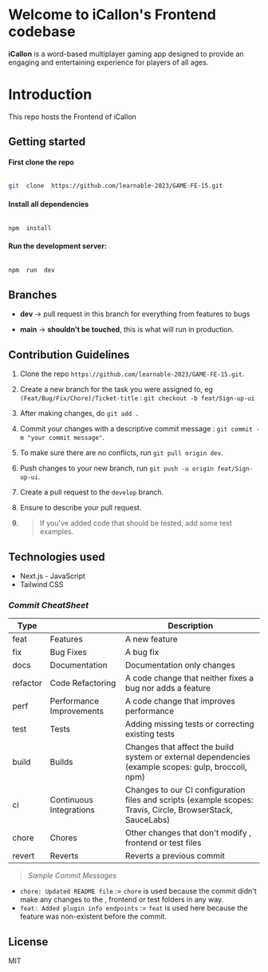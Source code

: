 # Welcome to iCallon's Frontend codebase

**iCallon** is a word-based multiplayer gaming app designed to provide an engaging and entertaining experience for players of all ages.

# Introduction

This repo hosts the Frontend of iCallon

## Getting started

#### First clone the repo

```bash

git  clone  https://github.com/learnable-2023/GAME-FE-15.git

```

#### Install all dependencies

```bash

npm  install

```

#### Run the development server:

```bash

npm  run  dev

```

## Branches

- **dev** -> pull request in this branch for everything from features to bugs

- **main** -> **shouldn't be touched**, this is what will run in production.

## Contribution Guidelines

1. Clone the repo `https://github.com/learnable-2023/GAME-FE-15.git`.

2. Create a new branch for the task you were assigned to, eg `(Feat/Bug/Fix/Chore)/Ticket-title` : `git checkout -b feat/Sign-up-ui`

3. After making changes, do `git add .`

4. Commit your changes with a descriptive commit message : `git commit -m "your commit message"`.

5. To make sure there are no conflicts, run `git pull origin dev`.

6. Push changes to your new branch, run `git push -u origin feat/Sign-up-ui`.

7. Create a pull request to the `develop` branch.

8. Ensure to describe your pull request.

9. > If you've added code that should be tested, add some test examples.

## Technologies used

* Next.js - JavaScript
* Tailwind CSS

### _Commit CheatSheet_

| Type     |                          | Description                                                                                                 |
| -------- | ------------------------ | ----------------------------------------------------------------------------------------------------------- |
| feat     | Features                 | A new feature                                                                                               |
| fix      | Bug Fixes                | A bug fix                                                                                                   |
| docs     | Documentation            | Documentation only changes                                                                                  |
| refactor | Code Refactoring         | A code change that neither fixes a bug nor adds a feature                                                   |
| perf     | Performance Improvements | A code change that improves performance                                                                     |
| test     | Tests                    | Adding missing tests or correcting existing tests                                                           |
| build    | Builds                   | Changes that affect the build system or external dependencies (example scopes: gulp, broccoli, npm)         |
| ci       | Continuous Integrations  | Changes to our CI configuration files and scripts (example scopes: Travis, Circle, BrowserStack, SauceLabs) |
| chore    | Chores                   | Other changes that don't modify , frontend or test files                                                     |
| revert   | Reverts                  | Reverts a previous commit                                                                                   |

> _Sample Commit Messages_

- `chore: Updated README file` := `chore` is used because the commit didn't make any changes to the , frontend or test folders in any way.
- `feat: Added plugin info endpoints` := `feat` is used here because the feature was non-existent before the commit.

## License

MIT